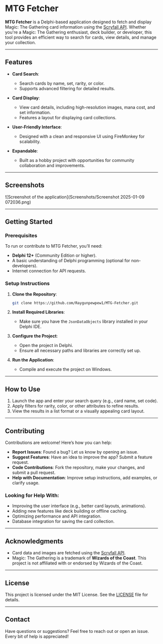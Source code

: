 # MTG Fetcher

**MTG Fetcher** is a Delphi-based application designed to fetch and display Magic: The Gathering card information using the [Scryfall API](https://scryfall.com/docs/api). Whether you're a Magic: The Gathering enthusiast, deck builder, or developer, this tool provides an efficient way to search for cards, view details, and manage your collection.

---

## Features

- **Card Search**:
  - Search cards by name, set, rarity, or color.
  - Supports advanced filtering for detailed results.

- **Card Display**:
  - View card details, including high-resolution images, mana cost, and set information.
  - Features a layout for displaying card collections.

- **User-Friendly Interface**:
  - Designed with a clean and responsive UI using FireMonkey for scalability.

- **Expandable**:
  - Built as a hobby project with opportunities for community collaboration and improvements.

---

## Screenshots

![Screenshot of the application](Screenshots/Screenshot 2025-01-09 072036.png)

---

## Getting Started

### Prerequisites
To run or contribute to MTG Fetcher, you’ll need:
- **Delphi 12+** (Community Edition or higher).
- A basic understanding of Delphi programming (optional for non-developers).
- Internet connection for API requests.

### Setup Instructions
1. **Clone the Repository**:
   ```bash
   git clone https://github.com/Raygunpewpew1/MTG-Fetcher.git
   ```
2. **Install Required Libraries**:
   - Make sure you have the `JsonDataObjects` library installed in your Delphi IDE.

3. **Configure the Project**:
   - Open the project in Delphi.
   - Ensure all necessary paths and libraries are correctly set up.

4. **Run the Application**:
   - Compile and execute the project on Windows.

---

## How to Use

1. Launch the app and enter your search query (e.g., card name, set code).
2. Apply filters for rarity, color, or other attributes to refine results.
3. View the results in a list format or a visually appealing card layout.

---

## Contributing

Contributions are welcome! Here’s how you can help:

- **Report Issues**: Found a bug? Let us know by opening an issue.
- **Suggest Features**: Have an idea to improve the app? Submit a feature request.
- **Code Contributions**: Fork the repository, make your changes, and submit a pull request.
- **Help with Documentation**: Improve setup instructions, add examples, or clarify usage.

### Looking for Help With:
- Improving the user interface (e.g., better card layouts, animations).
- Adding new features like deck building or offline caching.
- Optimizing performance and API integration.
- Database integration for saving the card collection.

---

## Acknowledgments

- Card data and images are fetched using the [Scryfall API](https://scryfall.com/docs/api).
- Magic: The Gathering is a trademark of **Wizards of the Coast**. This project is not affiliated with or endorsed by Wizards of the Coast.

---

## License

This project is licensed under the MIT License. See the [LICENSE](LICENSE) file for details.

---

## Contact

Have questions or suggestions? Feel free to reach out or open an issue. Every bit of help is appreciated!
